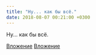 ```yaml
---
title: "Ну... как бы всё."
date: 2018-08-07 00:21:00 +0300
---
```


Ну... как бы всё.


[Вложение](/assets/vk_photos/1/mrEpKM-sSTY.jpg)
[Вложение](/assets/vk_photos/1/4qwY9JHtXB4.jpg)
